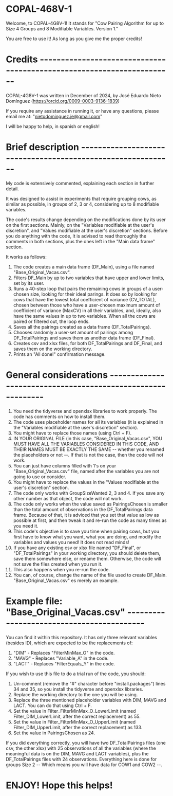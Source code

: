# COPAL-468V-1
Welcome, to COPAL-4G8V-1!
It stands for "Cow Pairing Algorithm for up to Size 4 Groups and 8 Modifiable Variables. Version 1."

You are free to use it! As long as you give me the proper credits!

# Credits ----------------------------------------------------------------------

COPAL-4G8V-1 was written in December of 2024, by José Eduardo Nieto Domínguez 
(https://orcid.org/0009-0003-9136-1839)

If you require any assistance in running it, or have any questions,
please email me at: "nietodominguez.je@gmail.com"

I will be happy to help, in spanish or english!

# Brief description ------------------------------------------------------------

My code is extensively commented, explaining each section in further detail.

It was designed to assist in experiments that require grouping cows, as similar as possible,
in groups of 2, 3 or 4, considering up to 8 modifiable variables.

The code's results change depending on the modifications done by its user on the first
sections. Mainly, on the "Variables modifiable at the user's discretion", and
"Values modifiable at the user's discretion" sections. Before you do anything with the code,
It is advised to read thoroughly the comments in both sections, plus the ones left in 
the "Main data frame" section.

It works as follows:

1. The code creates a main data frame (DF_Main), using a file named "Base_Original_Vacas.csv".
2. Filters DF_Main by up to two variables that have upper and lower limits, set by its user.
3. Runs a 40-step loop that pairs the remaining cows in groups of a user-chosen size, looking for
their ideal parings. It does so by looking for cows that have the lowest total coefficient of variance (CV_TOTAL),
chosen between those who have a user-chosen maximum amount of coefficient of variance (MaxCV) in all their variables, and,
ideally, also have the same values in up to two variables. When all the cows are paired or filtered out, the loop ends.
4. Saves all the pairings created as a data frame (DF_TotalPairings).
5. Chooses randomly a user-set amount of pairings among DF_TotalPairings and saves them as another data frame (DF_Final).
6. Creates csv and xlsx files, for both DF_TotalPairings and DF_Final, and saves them on the working directory.
7. Prints an "All done!" confirmation message.

# General considerations ------------------------------------------------------------

1. You need the tidyverse and openxlsx libraries to work properly. The code has comments on how to install them. 
2. The code uses placeholder names for all its variables (it is explained in the "Variables modifiable at the user's discretion" section).
3. You might have to replace those names (using Ctrl + F).
4. IN YOUR ORIGINAL FILE (in this case, "Base_Original_Vacas.csv", YOU MUST HAVE ALL THE VARIABLES CONSIDERED IN THIS CODE, AND THEIR NAMES MUST BE EXACTLY THE SAME -- whether you renamed the placeholders or not --. If that is not the case, then the code will not work.
5. You can just have columns filled with 1's on your "Base_Original_Vacas.csv" file, named after the variables you are not going to use or consider.
6. You might have to replace the values in the "Values modifiable at the user's discretion" section.
7. The code only works with GroupSizeWanted 2, 3 and 4. If you save any other number as that object, the code will not work.
8. The code only works when the value saved as PairingsChosen is smaller than the total amount of observations in the DF_TotalPairings data frame. Because of that, it is adviced that you set that value as low as possible at first, and then tweak it and re-run the code as many times as you need it.
9. This code's objective is to save you time when pairing cows, but you first have to know what you want, what you are doing, and modify the variables and values you need! It does not read minds!
10. If you have any existing csv or xlsx file named "DF_Final", or "DF_TotalPairings" in your working directory, you should delete them, save them somewhere else, or rename them. Otherwise, the code will not save the files created when you run it.
11. This also happens when you re-run the code.
12. You can, of course, change the name of the file used to create DF_Main. "Base_Original_Vacas.csv" es merely an example.

# Example file: "Base_Original_Vacas.csv" ------------------------------------------

You can find it within this repository. It has only three relevant variables (besides ID), which are expected to be the replacements of:
1. "DIM" - Replaces "FilterMinMax_O" in the code.
2. "MAVG" - Replaces "Variable_A" in the code.
3. "LACT" - Replaces "FilterEquals_Y" in the code.

If you wish to use this file to do a trial run of the code, you should:
1. Un-comment (remove the "#" character before "install.packages") lines 34 and 35, so you install the tidyverse and openxlsx libraries.
2. Replace the working directory to the one you will be using.
3. Replace the three mentioned placeholder variables with DIM, MAVG and LACT. You can do that using Ctrl + F.
4. Set the value in Filter_FilterMinMax_O_LowerLimit (named Filter_DIM_LowerLimit, after the correct replacement) as 55.
5. Set the value in Filter_FilterMinMax_O_UpperLimit (named Filter_DIM_UpperLimit, after the correct replacement) as 133.
6. Set the value in PairingsChosen as 24.

If you did everything correctly, you will have two DF_TotalPairings files (one csv, the other xlsx) with 25 observations of all the variables (where the meaningful data is on the DIM, MAVG and LACT variables), plus the DF_TotalPairings files with 24 observations. Everything here is done for groups Size 2 -- Which means you will have data for COW1 and COW2 --. 


# ENJOY! Hope this helps!
